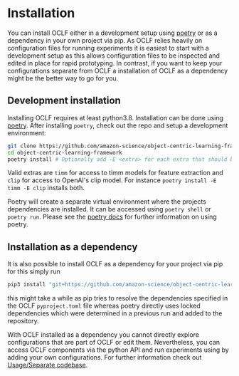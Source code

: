 # Installation
You can install OCLF either in a development setup using
[poetry](https://python-poetry.org/docs/#installation) or as a dependency in
your own project via pip.  As OCLF relies heavily on configuration files for
running experiments it is easiest to start with a development setup as this
allows configuration files to be inspected and edited in place for rapid
prototyping.  In contrast, if you want to keep your configurations separate
from OCLF a installation of OCLF as a dependency might be the better way to go
for you.

## Development installation
Installing OCLF requires at least python3.8. Installation can be done using
[poetry](https://python-poetry.org/docs/#installation).  After installing
`poetry`, check out the repo and setup a development environment:

```bash
git clone https://github.com/amazon-science/object-centric-learning-framework.git
cd object-centric-learning-framework
poetry install # Optionally add -E <extra> for each extra that should be installed
```

Valid extras are `timm` for access to timm models for feature extraction and
`clip` for access to OpenAI's clip model.  For instance `poetry install -E timm
-E clip` installs both.

Poetry will create a separate virtual environment where the projects
dependencies are installed.  It can be accessed using `poetry shell` or `poetry
run`.  Please see the [poetry docs](https://python-poetry.org/docs) for further
information on using poetry.


## Installation as a dependency
It is also possible to install OCLF as a dependency for your project via pip
for this simply run

```bash
pip3 install "git+https://github.com/amazon-science/object-centric-learning-framework.git"
```

this might take a while as pip tries to resolve the dependencies specified in
the OCLF `pyproject.toml` file whereas poetry directly uses locked dependencies
which were determined in a previous run and added to the repository.

With OCLF installed as a dependency you cannot directly explore configurations
that are part of OCLF or edit them. Nevertheless, you can access OCLF
components via the python API and run experiments using by adding your own
configurations.  For further information check out [Usage/Separate
codebase](usage.md#separate-codebase).
